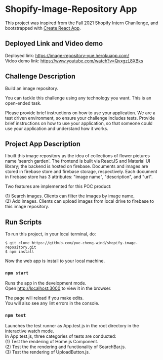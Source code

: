 # Shopify-Image-Repository App

This project was inspired from the Fall 2021 Shopify Intern Chanllenge, and bootstrapped with [Create React App](https://github.com/facebook/create-react-app). 

## Deployed Link and Video demo
Deployed link: https://image-repository-yue.herokuapp.com/ <br>
Video demo link: https://www.youtube.com/watch?v=QvxgzL8XBks

## Challenge Description
Build an image repository.

You can tackle this challenge using any technology you want. This is an open-ended task.

Please provide brief instructions on how to use your application. We are a test driven environment, so ensure your challenge includes tests. Provide brief instructions on how to use your application, so that someone could use your application and understand how it works. 

## Project App Description
I built this image repository as the idea of collections of flower pictures name 'search garden'. The frontend is built via ReactJS and Material UI library; the backend is hosted on firebase. Documents and images are stored in firebase store and firebase storage, respectively. Each document in firebase store has 3 attributes: "image name", "description", and "url".

Two features are implemented for this POC product:

(1) Search images. Clients can filter the images by image name.\
(2) Add images. Clients can upload images from local drive to firebase to this image repository.

## Run Scripts

To run this project, in your local terminal, do:
```
$ git clone https://github.com/yue-cheng-wind/shopify-image-repository.git
$ npm install
```
Now the web app is install to your local machine.

### `npm start`

Runs the app in the development mode.\
Open [http://localhost:3000](http://localhost:3000) to view it in the browser.

The page will reload if you make edits.\
You will also see any lint errors in the console.

### `npm test`

Launches the test runner as App.test.js in the root directory in the interactive watch mode.\
In App.test.js, three categories of tests are conducted:\
(1) Test the rendering of Home.js Component.\
(2) Test the the rendering and functionality of SearchBar.js.\
(3) Test the rendering of UploadButton.js.


